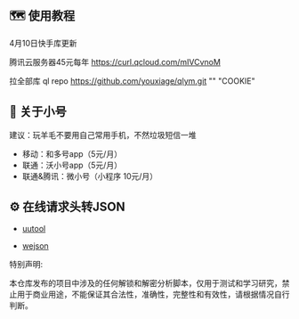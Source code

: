 ## :world_map: 使用教程

4月10日快手库更新


腾讯云服务器45元每年 https://curl.qcloud.com/mIVCvnoM

 拉全部库   ql repo https://github.com/youxiage/qlym.git "" "COOKIE"
    
 

## :loudspeaker: 关于小号

建议：玩羊毛不要用自己常用手机，不然垃圾短信一堆

* 移动：和多号app（5元/月）
* 联通：沃小号app（5元/月）
* 联通&腾讯：微小号（小程序 10元/月）


## :gear: 在线请求头转JSON

* [uutool](https://uutool.cn/header2json/)

* [wejson](https://wejson.cn/header2json/)

特别声明:

本仓库发布的项目中涉及的任何解锁和解密分析脚本，仅用于测试和学习研究，禁止用于商业用途，不能保证其合法性，准确性，完整性和有效性，请根据情况自行判断。
